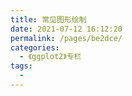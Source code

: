 ```yaml
---
title: 常见图形绘制
date: 2021-07-12 16:12:20
permalink: /pages/be2dce/
categories:
  - 《ggplot2》专栏
tags:
  - 
---
```

